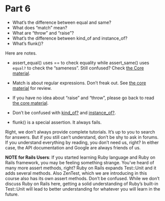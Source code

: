 # Part 6

<ul>
<li>What’s the difference between equal and same?</li>
<li>What does “match” mean?</li>
<li>What are “throw” and “raise”?</li>
<li>What’s the difference between kind_of and instance_of?</li>
<li>What’s flunk()?</li>
</ul>

<p>Here are notes.</p>

<ul>
<li><p>assert_equal() uses == to check equality while assert_same() uses <code>equal?</code> to check the “sameness”. Still confused? Check <a href="http://rubylearning.com/satishtalim/more_on_strings.html">the Core material</a>.</p></li>
<li><p>Match is about regular expressions. Don’t freak out. See <a href="http://rubylearning.com/satishtalim/ruby_regular_expressions.html">the core material</a> for review.</p></li>
<li><p>If you have no idea about “raise” and “throw”, please go back to read <a href="http://rubylearning.com/satishtalim/ruby_exceptions.html">the core material</a>.</p></li>
<li><p>Don’t be confused with <a href="http://www.ruby-doc.org/core/classes/Object.html#M000370">kind_of?</a> and <a href="http://www.ruby-doc.org/core/classes/Object.html#M000369">instance_of?</a>.</p></li>
<li><p>flunk() is a special assertion. It always fails.</p></li>
</ul>

<p>Right, we don’t always provide complete tutorials. It’s up to you to search for answers. But if you still can’t understand, don’t be shy to ask in forums. If you understand everything by reading, you don’t need us, right? In either case, the API documentation and Google are always friends of us.</p>

<p><strong>NOTE for Rails Users</strong>: If you started learning Ruby language and Ruby on Rails framework, you may be feeling something strange. You’ve heard of many more assert methods, right? Ruby on Rails expands Test::Unit and it adds several methods. Also ZenTest, which we are introducing in this course also has its own assert methods. Don’t be confused. While we don’t discuss Ruby on Rails here, getting a solid understanding of Ruby’s built-in Test::Unit will lead to better understanding for whatever you will learn in the future.</p>

